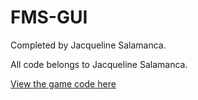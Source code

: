 # FMS-GUI
Completed by Jacqueline Salamanca.

All code belongs to Jacqueline Salamanca.

[View the game code here](https://github.com/jsando48/GUI.git)

